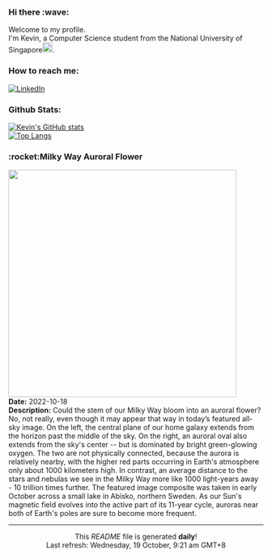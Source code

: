 <h3>Hi there :wave:</h3>

Welcome to my profile.   
I'm Kevin, a Computer Science student from the National University of Singapore<img src="https://img.icons8.com/color/96/000000/singapore-circular.png" width="20px"/>.</p>

<h3>How to reach me: </h3>
<a href="https://www.linkedin.com/in/kevin-foong/"><img alt="LinkedIn" src="https://img.shields.io/badge/linkedin-%230077B5.svg?&style=for-the-badge&logo=linkedin&logoColor=white" /></a> 

<h3>Github Stats: </h3> 

[![Kevin's GitHub stats](https://github-readme-stats.vercel.app/api?username=kevin9foong&theme=tokyonight)](https://github.com/anuraghazra/github-readme-stats) <br/>
[![Top Langs](https://github-readme-stats.vercel.app/api/top-langs/?username=kevin9foong&layout=compact&theme=tokyonight)](https://github.com/anuraghazra/github-readme-stats)

<h3>:rocket:Milky Way Auroral Flower</h3> 
<img width="450" src="https:&#x2F;&#x2F;apod.nasa.gov&#x2F;apod&#x2F;image&#x2F;2210&#x2F;GalaxyFlower_Strand_1200.jpg" /><br/>
<b>Date:</b> 2022-10-18<br/>
<b>Description:</b> Could the stem of our Milky Way bloom into an auroral flower? No, not really, even though it may appear that way in today’s featured all-sky image.  On the left, the central plane of our home galaxy extends from the horizon past the middle of the sky. On the right, an auroral oval also extends from the sky&#39;s center -- but is dominated by bright green-glowing oxygen. The two are not physically connected, because the aurora is relatively nearby, with the higher red parts occurring in Earth&#39;s atmosphere only about 1000 kilometers high. In contrast, an average distance to the stars and nebulas we see in the Milky Way more like 1000 light-years away - 10 trillion times further.  The featured image composite was taken in early October across a small lake in Abisko, northern Sweden. As our Sun&#39;s magnetic field evolves into the active part of its 11-year cycle, auroras near both of Earth&#39;s poles are sure to become more frequent.<br/>

------------
<p align="center">This <i>README</i> file is generated <b>daily</b>!</br>
Last refresh: Wednesday, 19 October, 9:21 am GMT+8<br />
